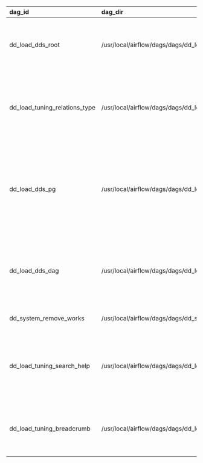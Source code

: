 | dag_id                        | dag_dir                                                    | factory   | schedule_interval   | description                                                               | default_args                                                                                             | tags                 | tasks                                                                                                                                                                                                                                                                                                            |
|:------------------------------|:-----------------------------------------------------------|:----------|:--------------------|:--------------------------------------------------------------------------|:---------------------------------------------------------------------------------------------------------|:---------------------|:-----------------------------------------------------------------------------------------------------------------------------------------------------------------------------------------------------------------------------------------------------------------------------------------------------------------|
| dd_load_dds_root              | /usr/local/airflow/dags/dags/dd_load_dds_root              | YAML      | 5 1 * * *           | Loading root entities                                                     | {'owner': 'airflow', 'result_type': 'pickle', 'retries': 1, 'work_type': 'file'}                         | ['tuning']           | ['dump_root_nodes_entities', 'dump_root_nodes_relations', 'upload_dds_entity', 'upload_dds_relation']                                                                                                                                                                                                            |
| dd_load_tuning_relations_type | /usr/local/airflow/dags/dags/dd_load_tuning_relations_type | YAML      | 5 2 * * *           | Loading entity relationship types                                         | {'owner': 'airflow', 'result_type': 'pickle', 'retries': 1, 'work_conn_id': 's3work', 'work_type': 's3'} | ['SLA3', 'prod_dev'] | ['dump_relations_types', 'upload_tuning_relations_type']                                                                                                                                                                                                                                                         |
| dd_load_dds_pg                | /usr/local/airflow/dags/dags/dd_load_dds_pg                | Python    | 13 03 * * *         | Loading meta information from postgres database                           | {'owner': 'airflow', 'result_type': 'pickle', 'retries': 1, 'work_conn_id': 's3work', 'work_type': 's3'} | ['dds']              | ['dump_pg_schemas', 'dump_pg_tables', 'dump_pg_columns', 'transform_schema_to_entity', 'transform_table_to_entity', 'transform_column_to_entity', 'link_schema_to_table', 'link_table_to_column', 'link_root_node_to_schema', 'append_entities', 'append_relations', 'upload_dds_entity', 'upload_dds_relation'] |
| dd_load_dds_dag               | /usr/local/airflow/dags/dags/dd_load_dds_dag               | Python    | 18 03 * * *         | Loading meta information from dag to data detective entity                | {'owner': 'airflow', 'result_type': 'pickle', 'retries': 1, 'work_conn_id': 's3work', 'work_type': 's3'} | ['dds']              | ['get_list_of_dags', 'add_code_files_to_dags', 'transform_dag_to_entity', 'link_root_node_to_dag', 'upload_dds_entity', 'upload_dds_relation']                                                                                                                                                                   |
| dd_system_remove_works        | /usr/local/airflow/dags/dags/dd_system_remove_works        | Python    | 5 3 * * *           | Clean of unremoved works                                                  | {'owner': 'airflow', 'retries': 1}                                                                       | ['system']           | ['clean_s3_works', 'clean_pg_works', 'clean_local_works']                                                                                                                                                                                                                                                        |
| dd_load_tuning_search_help    | /usr/local/airflow/dags/dags/dd_load_tuning_search_help    | Python    | 12 03 * * *         | Loading information about systems and types into tuning.search_help table | {'owner': 'airflow', 'result_type': 'pickle', 'retries': 1, 'work_conn_id': 's3work', 'work_type': 's3'} | ['tuning']           | ['get_data_from_search_enums', 'upload_data_to_tuning_search_help']                                                                                                                                                                                                                                              |
| dd_load_tuning_breadcrumb     | /usr/local/airflow/dags/dags/dd_load_tuning_breadcrumb     | YAML      | 0 */2 * * *         | Loading the breadcrumb of relations from root to entity                   | {'owner': 'airflow', 'result_type': 'pickle', 'retries': 1, 'work_type': 'file'}                         | ['tuning']           | ['dump_relation_contains', 'transform_breadcrumb', 'upload_tuning_breadcrumb']                                                                                                                                                                                                                                   |
